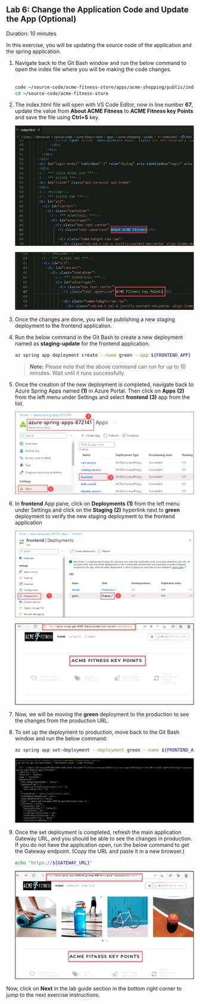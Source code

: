 ## Lab 6: Change the Application Code and Update the App (Optional)

Duration: 10 minutes

  In this exercise, you will be updating the source code of the application and the spring application.
  
1. Navigate back to the Git Bash window and run the below command to open the index file where you will be making the code changes. 

   ```bash
   
   code ~/source-code/acme-fitness-store/apps/acme-shopping/public/index.html
   cd ~/source-code/acme-fitness-store
   ```

1. The index.html file will open with VS Code Editor, now in line number **67**, update the value from **About ACME Fitness** to **ACME Fitness key Points** and save the file using **Ctrl+S** key.

     ![gfd](Images/lab6.png)

     ![dfgj](Images/keyupdates2.png)

1. Once the changes are done, you will be publishing a new staging deployment to the frontend application.

1. Run the below command in the Git Bash to create a new deployment named as **staging-update** for the frontend application.

    ```bash
    az spring app deployment create --name green --app ${FRONTEND_APP} --source-path ./apps/acme-shopping 
    ```
  
    > **Note:** Please note that the above command can run for up to 10 minutes. Wait until it runs successfully.

  
1. Once the creation of the new deployment is completed, navigate back to Azure Spring Apps named **<inject key="Spring App Name" enableCopy="true" />** **(1)** in Azure Portal. Then click on **Apps** **(2)** from the left menu under Settings and select **frontend** **(3)** app from the list.

    ![](Images/lab6-frontend-app.png)
    
1. In **frontend** App pane, click on **Deployments** **(1)** from the left menu under Settings and click on the **Staging** **(2)** hyperlink next to **green** deployment to verify the new staging deployment to the frontend application
    
    ![](Images/lab6-green-app.png)
    
    ![](Images/green.png)
    
1. Now, we will be moving the **green** deployment to the production to see the changes from the production URL.

1. To set up the deployment to production, move back to the Git Bash window and run the below command:

    ```bash
    az spring app set-deployment --deployment green --name ${FRONTEND_APP}
    ```
    
    ![](Images/updatesstagging.png)
    
1. Once the set deployment is completed, refresh the main application Gateway URL, and you should be able to see the changes in production. If you do not have the application open, run the below command to get the Gateway endpoint. (Copy the URL and paste it in a new browser.)

    ```bash
    echo "https://${GATEWAY_URL}"
    ```
     ![](Images/movetoprod.png)
    
Now, click on **Next** in the lab guide section in the bottom right corner to jump to the next exercise instructions.
